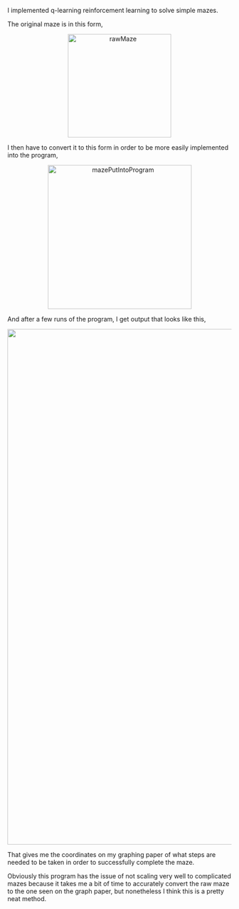 I implemented q-learning reinforcement learning to solve simple mazes.


The original maze is in this form,
<p align="center">
<img width="232" alt="rawMaze" src="https://user-images.githubusercontent.com/37377528/130355837-f7cc8f5b-9a0f-4309-a444-bedfcb9486bd.png">
</p>

I then have to convert it to this form in order to be more easily implemented into the program,
<p align="center">
<img width="323" alt="mazePutIntoProgram" src="https://user-images.githubusercontent.com/37377528/130355875-a1b08f59-c552-49ca-8f21-fdc4a35c2da5.png">
</p>
  
And after a few runs of the program, I get output that looks like this,
<p align="center">
<img width="1157" alt="outputFromProgram" src="https://user-images.githubusercontent.com/37377528/130356027-e59b1bdb-4da9-4c54-b3fa-1a2a17757b61.png">
</p>
That gives me the coordinates on my graphing paper of what steps are needed to be taken in order to successfully complete the maze.

Obviously this program has the issue of not scaling very well to complicated mazes because it takes me a bit of time to accurately convert
the raw maze to the one seen on the graph paper, but nonetheless I think this is a pretty neat method.

